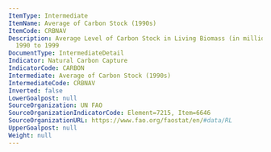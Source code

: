 ```yaml
---
ItemType: Intermediate
ItemName: Average of Carbon Stock (1990s)
ItemCode: CRBNAV
Description: Average Level of Carbon Stock in Living Biomass (in millions of kg) from
  1990 to 1999
DocumentType: IntermediateDetail
Indicator: Natural Carbon Capture
IndicatorCode: CARBON
Intermediate: Average of Carbon Stock (1990s)
IntermediateCode: CRBNAV
Inverted: false
LowerGoalpost: null
SourceOrganization: UN FAO
SourceOrganizationIndicatorCode: Element=7215, Item=6646
SourceOrganizationURL: https://www.fao.org/faostat/en/#data/RL
UpperGoalpost: null
Weight: null
---
```


